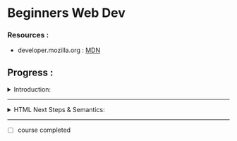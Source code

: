 # Beginners Web Dev

  
### Resources :  
- developer.mozilla.org : [MDN](https://developer.mozilla.org/en-US/)  
 

<h2>Progress :</h2>  
<details><summary>Introduction: </summary>  
<p>   

  
**In a webpage there exists**  
Front end | Back end
(Html,CSS,JS)

- Front end : Front end development is programming which focuses on the visual elements of a website or app that a user will interact with (the client side).  
  
- Back end : Meanwhile, back end development focuses on the side of a website users can’t see (the server side).   

  
- languages used in webdev :
  - **Html**: nouns(what)  
  
  - **CSS**:adjectives(describes html element's things on the page)  
  
  - **js**: verbs(how things are done(eg-maths))  
  
  
Some basic commands :
```
<p> </p>: For a single paragraph.
<b> </b>: Making elements bold.
<h1> </h1>: header 1.
```  
  
## Library :  
  
- MDN HTML ELEMENT REF.: [link](https://developer.mozilla.org/en-US/docs/Web/HTML/Element)
  
  

- **SIMPLE HTML SYNTAX** :
```
<!DOCTYPE html>
<html>
<head>
<title>Page Title</title>
</head>
<body>

<h1>My First Heading</h1>
<p>My first paragraph.</p>

</body>
</html>
```
  

- Listing Elements

using :  
  
```html
// for bullet points unlisted in short  
<ul>  
  <li> List No. 1</li>
  <li> List No. 2</li>
  <li> List No. 3</li>
  
</ul>

```  
  
```

// for numbered points ordered list in short
<ol>  
  <li> List No. 1</li>
  <li> List No. 2</li>
  <li> List No. 3</li>
  
</ol>  
  
```  


```
//for making sub list elements inside another list :

<ul> // for bullet points unlisted in short
  <li> List No. 1</li>
          <ol>
            //for bullet points of sub list section in unlisted form
            <li> sub list 1</li>
            <li> sub list 2</li>
            <li> sub list 3</li>
          </ol>
  <li> List No. 2</li>
  <li> List No. 3</li>
  
</ul>
```

- Link Input
```
<a href="link">name of the link</a>

<a></a> is a anchor tag
href= hyper text reference in short href
```

- Image Input
```
<img alt="name" src="link">name of the link</a>

alt=The alt attribute specifies an alternate text for an area, if the image cannot be displayed.
The alt attribute provides alternative information for an image if a user for some reason cannot view it
(because of slow connection, an error in the src attribute, or if the user uses a screen reader).
```  
  
- Comments  
  
```
<!-- comments are meant to be written here -->

```
  
</details>
</p>

---  
  
<details><summary>HTML Next Steps & Semantics:</summary>  
<p>   

### HTML 5 :

- new version of html
- The term HTML5 is essentially a buzzword that refers to a set of modern web technologies.
This includes the HTML Living Standard, along with JavaScript APIs to enhance storage, multimedia, and hardware access.
- [HTML Standards](https://html.spec.whatwg.org/#toc-introduction)

### BLOCK VS INFINITE LINE:DIV & SPAN :

- Divs``` <div></div> ```are generic containers to group elements together.
- span ``` <span></span>```are another generic container but it is an inline element.
- It is a block level element.
  - **What is a block element?**
    - HTML (Hypertext Markup Language) elements historically were categorized as either "block-level" elements or "inline-level" elements. Since this is a presentational characteristic it is nowadays specified by CSS in the Flow Layout. A Block-level element occupies the entire horizontal space of its parent element (container), and vertical space equal to the height of its contents, thereby creating a "block".

 #### Block-level vs. inline
There are a couple of key differences between block-level elements and inline elements:

- Content model
Generally, block-level elements may contain inline elements and (sometimes) other block-level elements. Inherent in this structural distinction is the idea that block elements create "larger" structures than inline elements.

- Default formatting
By default, block-level elements begin on new lines, but inline elements can start anywhere in a line.

- [Block-level elements](https://developer.mozilla.org/en-US/docs/Web/HTML/Block-level_elements)-HTML | MDN

- <hr> : to insert a line
- <br> : to insert a new break between two lines. The line on the left gets shifted to the next paragraph
- <sup></sup>: to create a supercript
- <sup><a href=""></a></sup> : to insert a superscript with link
</details>
</p>

---

- [ ] course completed
